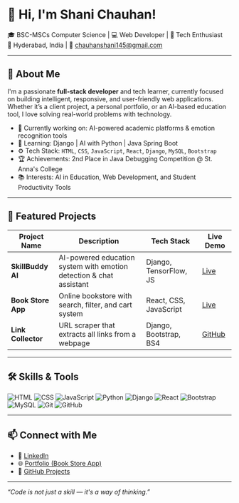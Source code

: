 # 👋 Hi, I'm Shani Chauhan!

🎓 BSC-MSCs Computer Science | 💻 Web Developer | 🌟 Tech Enthusiast  
📍 Hyderabad, India | 📧 chauhanshani145@gmail.com  

---

## 🚀 About Me

I'm a passionate **full-stack developer** and tech learner, currently focused on building intelligent, responsive, and user-friendly web applications. Whether it’s a client project, a personal portfolio, or an AI-based education tool, I love solving real-world problems with technology.

- 🔭 Currently working on: AI-powered academic platforms & emotion recognition tools
- 🌱 Learning: Django | AI with Python | Java Spring Boot
- ⚙️ Tech Stack: `HTML`, `CSS`, `JavaScript`, `React`, `Django`, `MySQL`, `Bootstrap`
- 🏆 Achievements: 2nd Place in Java Debugging Competition @ St. Anna's College
- 📚 Interests: AI in Education, Web Development, and Student Productivity Tools

---

## 💼 Featured Projects

| Project Name       | Description                                                           | Tech Stack                | Live Demo |
|--------------------|-----------------------------------------------------------------------|---------------------------|-----------|
| **SkillBuddy AI**  | AI-powered education system with emotion detection & chat assistant  | Django, TensorFlow, JS    | [Live](https://github.com/Shani871/SkillBuddy) |
| **Book Store App** | Online bookstore with search, filter, and cart system                | React, CSS, JavaScript    | [Live](https://tiny-haupia-324cc4.netlify.app/) |
| **Link Collector** | URL scraper that extracts all links from a webpage                  | Django, Bootstrap, BS4    | [GitHub](https://github.com/Shani871/Link-Collector) |

---

## 🛠️ Skills & Tools

![HTML](https://img.shields.io/badge/-HTML5-E34F26?style=flat&logo=html5&logoColor=white)
![CSS](https://img.shields.io/badge/-CSS3-1572B6?style=flat&logo=css3)
![JavaScript](https://img.shields.io/badge/-JavaScript-F7DF1E?style=flat&logo=javascript&logoColor=black)
![Python](https://img.shields.io/badge/-Python-3776AB?style=flat&logo=python)
![Django](https://img.shields.io/badge/-Django-092E20?style=flat&logo=django)
![React](https://img.shields.io/badge/-React-61DAFB?style=flat&logo=react)
![Bootstrap](https://img.shields.io/badge/-Bootstrap-563D7C?style=flat&logo=bootstrap)
![MySQL](https://img.shields.io/badge/-MySQL-4479A1?style=flat&logo=mysql)
![Git](https://img.shields.io/badge/-Git-F05032?style=flat&logo=git)
![GitHub](https://img.shields.io/badge/-GitHub-181717?style=flat&logo=github)

---

## 📫 Connect with Me

- 💼 [LinkedIn](https://www.linkedin.com/in/shani-chauhan-403789323/)
- 🌐 [Portfolio (Book Store App)](https://tiny-haupia-324cc4.netlify.app/)
- 🐍 [GitHub Projects](https://github.com/Shani871)

---

_“Code is not just a skill — it's a way of thinking.”_
